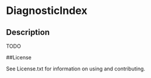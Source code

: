 # DiagnosticIndex

## Description

TODO

##License

See License.txt for information on using and contributing.
